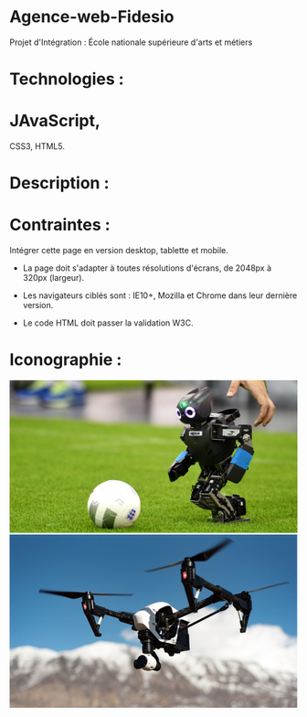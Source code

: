 # Agence-web-Fidesio
Projet d'Intégration : École nationale supérieure d'arts et métiers

# Technologies :
# JAvaScript, 

CSS3, HTML5.

# Description : 

# Contraintes :

Intégrer cette page en version desktop, tablette et mobile.

- La page doit s'adapter à toutes résolutions d'écrans, de 2048px à 320px (largeur).

- Les navigateurs ciblés sont : IE10+, Mozilla et Chrome dans leur dernière version.

- Le code HTML doit passer la validation W3C.

# Iconographie :

![](https://github.com/Av-code80/Agence-web-Fidesio/blob/main/img/head-slide-1.jpg)
![](https://github.com/Av-code80/Agence-web-Fidesio/blob/main/img/head-slide-2.jpg)
